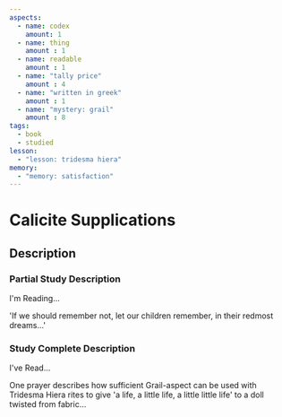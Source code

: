 ```yaml
---
aspects: 
  - name: codex
    amount: 1
  - name: thing
    amount : 1
  - name: readable
    amount : 1
  - name: "tally price"
    amount : 4
  - name: "written in greek"
    amount : 1
  - name: "mystery: grail"
    amount : 8
tags:
  - book
  - studied
lesson:
  - "lesson: tridesma hiera"
memory:
  - "memory: satisfaction"
---
```


# Calicite Supplications

## Description

### Partial Study Description
I'm Reading...

'If we should remember not, let our children remember, in their redmost dreams…'
### Study Complete Description
I've Read...

One prayer describes how sufficient Grail-aspect can be used with Tridesma Hiera rites to give 'a life, a little life, a little little life' to a doll twisted from fabric…